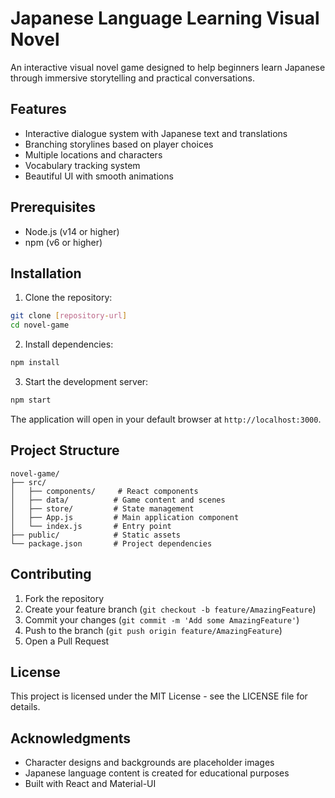 # Japanese Language Learning Visual Novel

An interactive visual novel game designed to help beginners learn Japanese through immersive storytelling and practical conversations.

## Features

- Interactive dialogue system with Japanese text and translations
- Branching storylines based on player choices
- Multiple locations and characters
- Vocabulary tracking system
- Beautiful UI with smooth animations

## Prerequisites

- Node.js (v14 or higher)
- npm (v6 or higher)

## Installation

1. Clone the repository:
```bash
git clone [repository-url]
cd novel-game
```

2. Install dependencies:
```bash
npm install
```

3. Start the development server:
```bash
npm start
```

The application will open in your default browser at `http://localhost:3000`.

## Project Structure

```
novel-game/
├── src/
│   ├── components/     # React components
│   ├── data/          # Game content and scenes
│   ├── store/         # State management
│   ├── App.js         # Main application component
│   └── index.js       # Entry point
├── public/            # Static assets
└── package.json       # Project dependencies
```

## Contributing

1. Fork the repository
2. Create your feature branch (`git checkout -b feature/AmazingFeature`)
3. Commit your changes (`git commit -m 'Add some AmazingFeature'`)
4. Push to the branch (`git push origin feature/AmazingFeature`)
5. Open a Pull Request

## License

This project is licensed under the MIT License - see the LICENSE file for details.

## Acknowledgments

- Character designs and backgrounds are placeholder images
- Japanese language content is created for educational purposes
- Built with React and Material-UI 